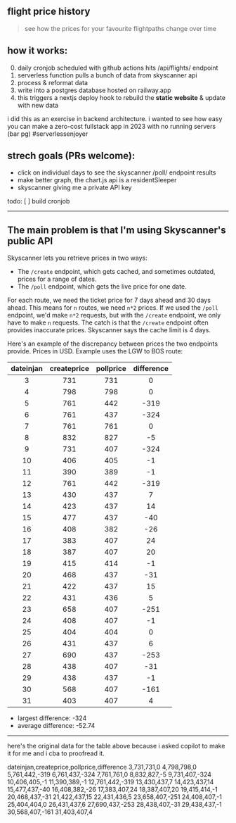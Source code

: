 ## flight price history

> see how the prices for your favourite flightpaths change over time

## how it works:

0. daily cronjob scheduled with github actions hits /api/flights/ endpoint
1. serverless function pulls a bunch of data from skyscanner api
2. process & reformat data
3. write into a postgres database hosted on railway.app
4. this triggers a nextjs deploy hook to rebuild the **static website** & update with new data

i did this as an exercise in backend architecture. i wanted to see how easy you can make a zero-cost fullstack app in 2023 with no running servers (bar pg) #serverlessenjoyer

## strech goals (PRs welcome):

- click on individual days to see the skyscanner /poll/ endpoint results
- make better graph, the chart.js api is a residentSleeper
- skyscanner giving me a private API key

todo:
[ ] build cronjob

---

## The main problem is that I'm using Skyscanner's public API

Skyscanner lets you retrieve prices in two ways:

- The `/create` endpoint, which gets cached, and sometimes outdated, prices for a range of dates.
- The `/poll` endpoint, which gets the live price for one date.

For each route, we need the ticket price for 7 days ahead and 30 days ahead. This means for `n` routes, we need `n*2` prices. If we used the `/poll` endpoint, we'd make `n*2` requests, but with the `/create` endpoint, we only have to make `n` requests. The catch is that the `/create` endpoint often provides inaccurate prices. Skyscanner says the cache limit is 4 days.

Here's an example of the discrepancy between prices the two endpoints provide. Prices in USD. Example uses the LGW to BOS route:

| dateinjan |  createprice  | pollprice | difference |
|:---------:|:-------------:|:---------:|:----------:|
| 3         | 731           | 731       | 0          |
| 4         | 798           | 798       | 0          |
| 5         | 761           | 442       | -319       |
| 6         | 761           | 437       | -324       |
| 7         | 761           | 761       | 0          |
| 8         | 832           | 827       | -5         |
| 9         | 731           | 407       | -324       |
| 10        | 406           | 405       | -1         |
| 11        | 390           | 389       | -1         |
| 12        | 761           | 442       | -319       |
| 13        | 430           | 437       | 7          |
| 14        | 423           | 437       | 14         |
| 15        | 477           | 437       | -40        |
| 16        | 408           | 382       | -26        |
| 17        | 383           | 407       | 24         |
| 18        | 387           | 407       | 20         |
| 19        | 415           | 414       | -1         |
| 20        | 468           | 437       | -31        |
| 21        | 422           | 437       | 15         |
| 22        | 431           | 436       | 5          |
| 23        | 658           | 407       | -251       |
| 24        | 408           | 407       | -1         |
| 25        | 404           | 404       | 0          |
| 26        | 431           | 437       | 6          |
| 27        | 690           | 437       | -253       |
| 28        | 438           | 407       | -31        |
| 29        | 438           | 437       | -1         |
| 30        | 568           | 407       | -161       |
| 31        | 403           | 407       | 4          |

- largest difference: -324
- average difference: -52.74

---

here's the original data for the table above because i asked copilot to make it for me and i cba to proofread it.

dateinjan,createprice,pollprice,difference
3,731,731,0
4,798,798,0
5,761,442,-319
6,761,437,-324
7,761,761,0
8,832,827,-5
9,731,407,-324
10,406,405,-1
11,390,389,-1
12,761,442,-319
13,430,437,7
14,423,437,14
15,477,437,-40
16,408,382,-26
17,383,407,24
18,387,407,20
19,415,414,-1
20,468,437,-31
21,422,437,15
22,431,436,5
23,658,407,-251
24,408,407,-1
25,404,404,0
26,431,437,6
27,690,437,-253
28,438,407,-31
29,438,437,-1
30,568,407,-161
31,403,407,4
